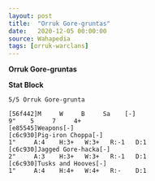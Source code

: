 ```yaml
---
layout: post
title:  "Orruk Gore-gruntas"
date:   2020-12-05 00:00:00
source: Wahapedia
tags: [orruk-warclans]
---
```


**Orruk Gore-gruntas**

**Stat Block**
```
5/5 Orruk Gore-grunta
```

```
[56f442]M     W     B     Sa    [-]
9"    5     7     4+    
[e85545]Weapons[-]
[c6c930]Pig-iron Choppa[-]
1"     A:4    H:3+   W:3+   R:-1   D:1   
[c6c930]Jagged Gore-hacka[-]
2"     A:3    H:3+   W:3+   R:-1   D:1   
[c6c930]Tusks and Hooves[-]
1"     A:4    H:4+   W:4+   R:-    D:1   
```
    